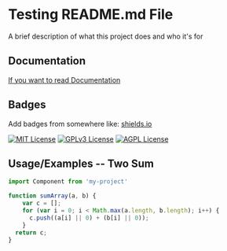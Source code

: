 
# Testing README.md File

A brief description of what this project does and who it's for


## Documentation

[If you want to read Documentation](https://linktodocumentation)

  
## Badges

Add badges from somewhere like: [shields.io](https://shields.io/)

[![MIT License](https://source.unsplash.com/400x200/?nature,water)](https://github.com/tterb/atomic-design-ui/blob/master/LICENSEs)
[![GPLv3 License](https://source.unsplash.com/400x200/?code)](https://opensource.org/licenses/)
[![AGPL License](https://source.unsplash.com/400x200/?water)](http://www.gnu.org/licenses/agpl-3.0)

  
## Usage/Examples -- Two Sum

```javascript
import Component from 'my-project'

function sumArray(a, b) {
    var c = [];
    for (var i = 0; i < Math.max(a.length, b.length); i++) {
      c.push((a[i] || 0) + (b[i] || 0));
    }
  return c;
}
```

